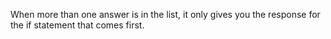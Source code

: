 When more than one answer is in the list, it only gives you the response for the if statement that comes first.